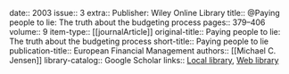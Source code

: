 date:: 2003
issue:: 3
extra:: Publisher: Wiley Online Library
title:: @Paying people to lie: The truth about the budgeting process
pages:: 379–406
volume:: 9
item-type:: [[journalArticle]]
original-title:: Paying people to lie: The truth about the budgeting process
short-title:: Paying people to lie
publication-title:: European Financial Management
authors:: [[Michael C. Jensen]]
library-catalog:: Google Scholar
links:: [Local library](zotero://select/library/items/76JRFY72), [Web library](https://www.zotero.org/users/6520516/items/76JRFY72)
